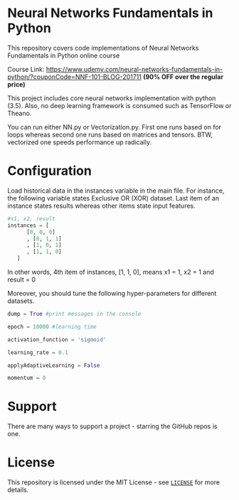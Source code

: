 # Neural Networks Fundamentals in Python

This repository covers code implementations of Neural Networks Fundamentals in Python online course

Course Link: https://www.udemy.com/neural-networks-fundamentals-in-python/?couponCode=NNF-101-BLOG-201711 **(90% OFF over the regular price)**

This project includes core neural networks implementation with python (3.5). Also, no deep learning framework is consumed such as TensorFlow or Theano.

You can run either NN.py or Vectorization.py. First one runs based on for loops whereas second one runs based on matrices and tensors. BTW, vectorized one speeds performance up radically.

# Configuration

Load historical data in the instances variable in the main file. For instance, the following variable states Exclusive OR (XOR) dataset. Last item of an instance states results whereas other items state input features.

```python
#x1, x2, result
instances = [
      [0, 0, 0]
      , [0, 1, 1]
      , [1, 0, 1]
      , [1, 1, 0]
   ] 
```

In other words, 4th item of instances, [1, 1, 0], means x1 = 1, x2 = 1 and result = 0

Moreover, you should tune the following hyper-parameters for different datasets.

```python
dump = True #print messages in the console

epoch = 10000 #learning time

activation_function = 'sigmoid'

learning_rate = 0.1

applyAdaptiveLearning = False

momentum = 0
```

# Support

There are many ways to support a project - starring the GitHub repos is one.

# License

This repository is licensed under the MIT License - see [`LICENSE`](https://github.com/serengil/neural-networks-py/blob/master/LICENSE) for more details.
